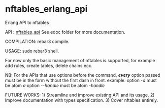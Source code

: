 # nftables_erlang_api

Erlang API to nftables

API : [nftables_api](https://github.com/Taba92/nftables_erlang_api/tree/main/doc/nftables.html)
See edoc folder for more documentation.

COMPILATION: rebar3 compile.

USAGE: sudo rebar3 shell.

For now only the basic management of nftables is supported, for example add rules, create tables, delete chains ecc.

NB: For the APIs that use options before the command, ***every*** option passed must be in the form without the first dash in front.
example: option *-a* must be atom *a*
		option *--handle* must be atom *-handle*

FUTURE WORKS:
	1) Streamline and improve existing API and its usage.
	2) Improve documentation with types specification.
	3) Cover nftables entirely.
